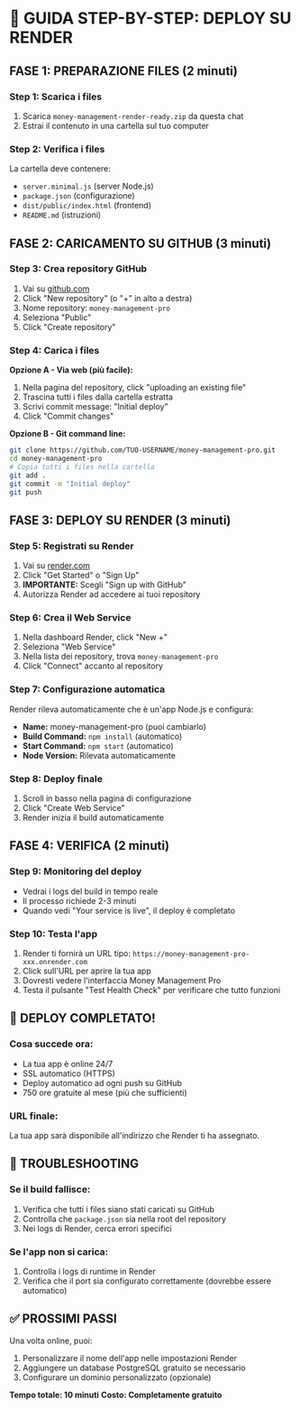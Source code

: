 # 🚀 GUIDA STEP-BY-STEP: DEPLOY SU RENDER

## FASE 1: PREPARAZIONE FILES (2 minuti)

### Step 1: Scarica i files
1. Scarica `money-management-render-ready.zip` da questa chat
2. Estrai il contenuto in una cartella sul tuo computer

### Step 2: Verifica i files
La cartella deve contenere:
- `server.minimal.js` (server Node.js)
- `package.json` (configurazione)
- `dist/public/index.html` (frontend)
- `README.md` (istruzioni)

## FASE 2: CARICAMENTO SU GITHUB (3 minuti)

### Step 3: Crea repository GitHub
1. Vai su [github.com](https://github.com)
2. Click "New repository" (o "+" in alto a destra)
3. Nome repository: `money-management-pro`
4. Seleziona "Public"
5. Click "Create repository"

### Step 4: Carica i files
**Opzione A - Via web (più facile):**
1. Nella pagina del repository, click "uploading an existing file"
2. Trascina tutti i files dalla cartella estratta
3. Scrivi commit message: "Initial deploy"
4. Click "Commit changes"

**Opzione B - Git command line:**
```bash
git clone https://github.com/TUO-USERNAME/money-management-pro.git
cd money-management-pro
# Copia tutti i files nella cartella
git add .
git commit -m "Initial deploy"
git push
```

## FASE 3: DEPLOY SU RENDER (3 minuti)

### Step 5: Registrati su Render
1. Vai su [render.com](https://render.com)
2. Click "Get Started" o "Sign Up"
3. **IMPORTANTE:** Scegli "Sign up with GitHub"
4. Autorizza Render ad accedere ai tuoi repository

### Step 6: Crea il Web Service
1. Nella dashboard Render, click "New +"
2. Seleziona "Web Service"
3. Nella lista dei repository, trova `money-management-pro`
4. Click "Connect" accanto al repository

### Step 7: Configurazione automatica
Render rileva automaticamente che è un'app Node.js e configura:
- **Name:** money-management-pro (puoi cambiarlo)
- **Build Command:** `npm install` (automatico)
- **Start Command:** `npm start` (automatico)
- **Node Version:** Rilevata automaticamente

### Step 8: Deploy finale
1. Scroll in basso nella pagina di configurazione
2. Click "Create Web Service"
3. Render inizia il build automaticamente

## FASE 4: VERIFICA (2 minuti)

### Step 9: Monitoring del deploy
- Vedrai i logs del build in tempo reale
- Il processo richiede 2-3 minuti
- Quando vedi "Your service is live", il deploy è completato

### Step 10: Testa l'app
1. Render ti fornirà un URL tipo: `https://money-management-pro-xxx.onrender.com`
2. Click sull'URL per aprire la tua app
3. Dovresti vedere l'interfaccia Money Management Pro
4. Testa il pulsante "Test Health Check" per verificare che tutto funzioni

## 🎉 DEPLOY COMPLETATO!

### Cosa succede ora:
- La tua app è online 24/7
- SSL automatico (HTTPS)
- Deploy automatico ad ogni push su GitHub
- 750 ore gratuite al mese (più che sufficienti)

### URL finale:
La tua app sarà disponibile all'indirizzo che Render ti ha assegnato.

## 🔧 TROUBLESHOOTING

### Se il build fallisce:
1. Verifica che tutti i files siano stati caricati su GitHub
2. Controlla che `package.json` sia nella root del repository
3. Nei logs di Render, cerca errori specifici

### Se l'app non si carica:
1. Controlla i logs di runtime in Render
2. Verifica che il port sia configurato correttamente (dovrebbe essere automatico)

## ✅ PROSSIMI PASSI

Una volta online, puoi:
1. Personalizzare il nome dell'app nelle impostazioni Render
2. Aggiungere un database PostgreSQL gratuito se necessario
3. Configurare un dominio personalizzato (opzionale)

**Tempo totale: 10 minuti**
**Costo: Completamente gratuito**